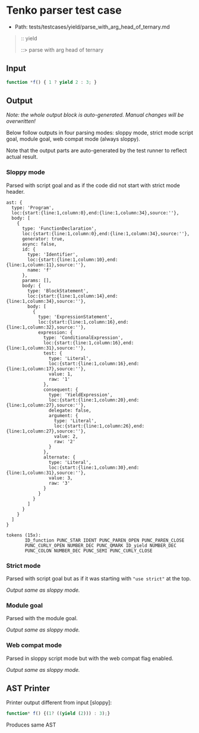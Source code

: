 # Tenko parser test case

- Path: tests/testcases/yield/parse_with_arg_head_of_ternary.md

> :: yield
>
> ::> parse with arg head of ternary

## Input

`````js
function *f() { 1 ? yield 2 : 3; }
`````

## Output

_Note: the whole output block is auto-generated. Manual changes will be overwritten!_

Below follow outputs in four parsing modes: sloppy mode, strict mode script goal, module goal, web compat mode (always sloppy).

Note that the output parts are auto-generated by the test runner to reflect actual result.

### Sloppy mode

Parsed with script goal and as if the code did not start with strict mode header.

`````
ast: {
  type: 'Program',
  loc:{start:{line:1,column:0},end:{line:1,column:34},source:''},
  body: [
    {
      type: 'FunctionDeclaration',
      loc:{start:{line:1,column:0},end:{line:1,column:34},source:''},
      generator: true,
      async: false,
      id: {
        type: 'Identifier',
        loc:{start:{line:1,column:10},end:{line:1,column:11},source:''},
        name: 'f'
      },
      params: [],
      body: {
        type: 'BlockStatement',
        loc:{start:{line:1,column:14},end:{line:1,column:34},source:''},
        body: [
          {
            type: 'ExpressionStatement',
            loc:{start:{line:1,column:16},end:{line:1,column:32},source:''},
            expression: {
              type: 'ConditionalExpression',
              loc:{start:{line:1,column:16},end:{line:1,column:31},source:''},
              test: {
                type: 'Literal',
                loc:{start:{line:1,column:16},end:{line:1,column:17},source:''},
                value: 1,
                raw: '1'
              },
              consequent: {
                type: 'YieldExpression',
                loc:{start:{line:1,column:20},end:{line:1,column:27},source:''},
                delegate: false,
                argument: {
                  type: 'Literal',
                  loc:{start:{line:1,column:26},end:{line:1,column:27},source:''},
                  value: 2,
                  raw: '2'
                }
              },
              alternate: {
                type: 'Literal',
                loc:{start:{line:1,column:30},end:{line:1,column:31},source:''},
                value: 3,
                raw: '3'
              }
            }
          }
        ]
      }
    }
  ]
}

tokens (15x):
       ID_function PUNC_STAR IDENT PUNC_PAREN_OPEN PUNC_PAREN_CLOSE
       PUNC_CURLY_OPEN NUMBER_DEC PUNC_QMARK ID_yield NUMBER_DEC
       PUNC_COLON NUMBER_DEC PUNC_SEMI PUNC_CURLY_CLOSE
`````

### Strict mode

Parsed with script goal but as if it was starting with `"use strict"` at the top.

_Output same as sloppy mode._

### Module goal

Parsed with the module goal.

_Output same as sloppy mode._

### Web compat mode

Parsed in sloppy script mode but with the web compat flag enabled.

_Output same as sloppy mode._

## AST Printer

Printer output different from input [sloppy]:

````js
function* f() {(1? ((yield (2))) : 3);}
````

Produces same AST
